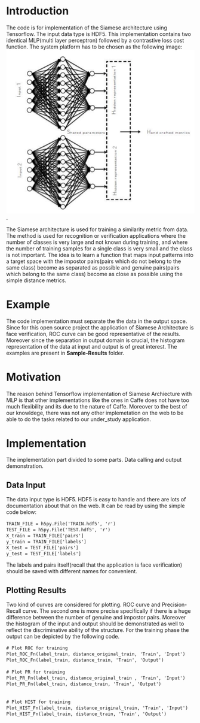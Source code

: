 # Introduction

The code is for implementation of the Siamese architecture using Tensorflow. The input data type is HDF5. This implementation contains two identical MLP(multi layer perceptron) followed by a contrastive loss cost function. The system platform has to be chosen as the following image: ![](Images/siamese.png). 

The Siamese architecture is used for training a similarity metric from data. The method is used for recognition or verification applications where the number of classes is very large and not known during training, and where the number of
training samples for a single class is very small and the class is not important. The idea is to learn a function that maps input patterns into a target space with the impostor pairs(pairs which do not belong to the same class) become as separated as possible and genuine pairs(pairs which belong to the same class) become as close as possible using the simple distance metrics.


# Example

The code implementation must separate the the data in the output space. Since for this open source project the application of Siamese Architecture is face verification, ROC curve can be good representative of the results. Moreover since the separation in output domain is crucial, the histogram representation of the data at input and output is of great interest.
The examples are present in **Sample-Results** folder.

# Motivation

The reason behind Tensorflow implementation of Siamese Archiecture with MLP is that other implementations like the ones in Caffe does not have too much flexibility and its due to the nature of Caffe. Moreover to the best of our knowldege, there was not any other implemetation on the web to be able to do the tasks related to our under_study application.

# Implementation

The implementation part divided to some parts. Data calling and output demonstration.

## Data Input

The data input type is HDF5. HDF5 is easy to handle and there are lots of documentation about that on the web.
It can be read by using the simple code below:
```
TRAIN_FILE = h5py.File('TRAIN.hdf5', 'r')
TEST_FILE = h5py.File('TEST.hdf5', 'r')
X_train = TRAIN_FILE['pairs']
y_train = TRAIN_FILE['labels']
X_test = TEST_FILE['pairs']
y_test = TEST_FILE['labels']
```

The labels and pairs itself(recall that the application is face verification) should be saved with different names for convenient.

## Plotting Results

Two kind of curves are considered for plotting. ROC curve and Precision-Recall curve. The second one is more precise specifically if there is a huge difference between the number of genuine and impostor pairs. Moreover the histogram of the input and output should be demonstrated as well to reflect the discriminative ability of the structure. For the training phase the output can be depicted by the following code.

```
# Plot ROC for training
Plot_ROC_Fn(label_train, distance_original_train, 'Train', 'Input')
Plot_ROC_Fn(label_train, distance_train, 'Train', 'Output')

# Plot PR for training
Plot_PR_Fn(label_train, distance_original_train , 'Train', 'Input')
Plot_PR_Fn(label_train, distance_train, 'Train', 'Output')


# Plot HIST for training
Plot_HIST_Fn(label_train, distance_original_train, 'Train', 'Input')
Plot_HIST_Fn(label_train, distance_train, 'Train', 'Output')
```





